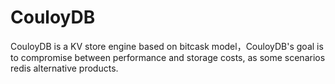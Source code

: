 # CouloyDB
CouloyDB is a KV store engine based on bitcask model，CouloyDB's goal is to compromise between performance and storage costs, as some scenarios redis alternative products.


